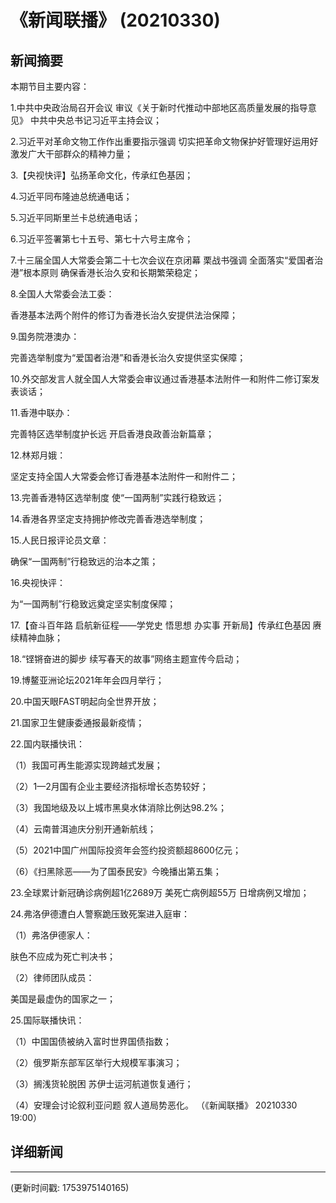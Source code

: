 # 《新闻联播》 (20210330)

## 新闻摘要

本期节目主要内容：


1.中共中央政治局召开会议 审议《关于新时代推动中部地区高质量发展的指导意见》 中共中央总书记习近平主持会议；


2.习近平对革命文物工作作出重要指示强调 切实把革命文物保护好管理好运用好 激发广大干部群众的精神力量；


3.【央视快评】弘扬革命文化，传承红色基因；


4.习近平同布隆迪总统通电话；


5.习近平同斯里兰卡总统通电话；


6.习近平签署第七十五号、第七十六号主席令；


7.十三届全国人大常委会第二十七次会议在京闭幕 栗战书强调 全面落实“爱国者治港”根本原则 确保香港长治久安和长期繁荣稳定；


8.全国人大常委会法工委：

香港基本法两个附件的修订为香港长治久安提供法治保障；


9.国务院港澳办：

完善选举制度为“爱国者治港”和香港长治久安提供坚实保障；


10.外交部发言人就全国人大常委会审议通过香港基本法附件一和附件二修订案发表谈话；


11.香港中联办：

完善特区选举制度护长远 开启香港良政善治新篇章；


12.林郑月娥：

坚定支持全国人大常委会修订香港基本法附件一和附件二；


13.完善香港特区选举制度 使“一国两制”实践行稳致远；


14.香港各界坚定支持拥护修改完善香港选举制度；


15.人民日报评论员文章：

确保“一国两制”行稳致远的治本之策；


16.央视快评：

为“一国两制”行稳致远奠定坚实制度保障；


17.【奋斗百年路 启航新征程——学党史 悟思想 办实事 开新局】传承红色基因 赓续精神血脉；


18.“铿锵奋进的脚步 续写春天的故事”网络主题宣传今启动；


19.博鳌亚洲论坛2021年年会四月举行；


20.中国天眼FAST明起向全世界开放；


21.国家卫生健康委通报最新疫情；


22.国内联播快讯：


（1）我国可再生能源实现跨越式发展；


（2）1—2月国有企业主要经济指标增长态势较好；


（3）我国地级及以上城市黑臭水体消除比例达98.2%；


（4）云南普洱迪庆分别开通新航线；


（5）2021中国广州国际投资年会签约投资额超8600亿元；


（6）《扫黑除恶——为了国泰民安》今晚播出第五集；


23.全球累计新冠确诊病例超1亿2689万 美死亡病例超55万 日增病例又增加；


24.弗洛伊德遭白人警察跪压致死案进入庭审：


（1）弗洛伊德家人：

肤色不应成为死亡判决书；


（2）律师团队成员：

美国是最虚伪的国家之一；


25.国际联播快讯：


（1）中国国债被纳入富时世界国债指数；


（2）俄罗斯东部军区举行大规模军事演习；


（3）搁浅货轮脱困 苏伊士运河航道恢复通行；


（4）安理会讨论叙利亚问题 叙人道局势恶化。
（《新闻联播》 20210330 19:00）

## 详细新闻

---

(更新时间戳: 1753975140165)

